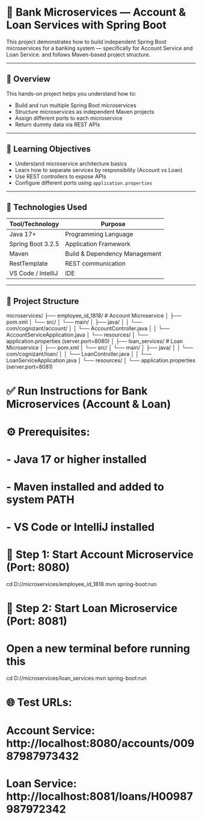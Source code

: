 # 🏦 Bank Microservices — Account & Loan Services with Spring Boot

This project demonstrates how to build independent Spring Boot microservices for a banking system — specifically for Account Service and Loan Service. and follows Maven-based project structure.

---

## 📆 Overview

This hands-on project helps you understand how to:

- Build and run multiple Spring Boot microservices
- Structure microservices as independent Maven projects
- Assign different ports to each microservice
- Return dummy data via REST APIs

---

## 🎯 Learning Objectives

- Understand microservice architecture basics
- Learn how to separate services by responsibility (Account vs Loan)
- Use REST controllers to expose APIs
- Configure different ports using `application.properties`

---

## 🧰 Technologies Used

| Tool/Technology       | Purpose                         |
|-----------------------|---------------------------------|
| Java 17+              | Programming Language            |
| Spring Boot 3.2.5     | Application Framework           |
| Maven                 | Build & Dependency Management   |
| RestTemplate          | REST communication              |
| VS Code / IntelliJ    | IDE                             |

---

## 📁 Project Structure

microservices/
├── employee_id_1818/ # Account Microservice
│ ├── pom.xml
│ └── src/
│ └── main/
│ ├── java/
│ │ └── com/cognizant/account/
│ │ └── AccountController.java
│ │ └── AccountServiceApplication.java
│ └── resources/
│ └── application.properties (server.port=8080)
│
├── loan_services/ # Loan Microservice
│ ├── pom.xml
│ └── src/
│ └── main/
│ ├── java/
│ │ └── com/cognizant/loan/
│ │ └── LoanController.java
│ │ └── LoanServiceApplication.java
│ └── resources/
│ └── application.properties (server.port=8081)

# ✅ Run Instructions for Bank Microservices (Account & Loan)

# ⚙️ Prerequisites:
# - Java 17 or higher installed
# - Maven installed and added to system PATH
# - VS Code or IntelliJ installed

# 🚀 Step 1: Start Account Microservice (Port: 8080)
cd D:/<your-folder-path>/microservices/employee_id_1818
mvn spring-boot:run

# 🚀 Step 2: Start Loan Microservice (Port: 8081)
# Open a new terminal before running this
cd D:/<your-folder-path>/microservices/loan_services
mvn spring-boot:run

# 🌐 Test URLs:
# Account Service: http://localhost:8080/accounts/00987987973432
# Loan Service:    http://localhost:8081/loans/H00987987972342


